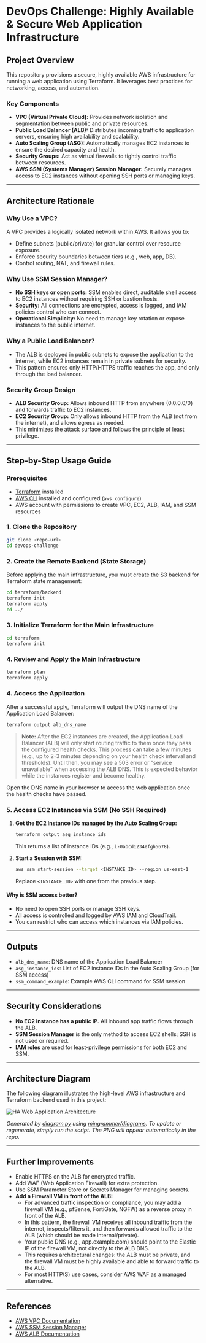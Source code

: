 # DevOps Challenge: Highly Available & Secure Web Application Infrastructure

## Project Overview
This repository provisions a secure, highly available AWS infrastructure for running a web application using Terraform. It leverages best practices for networking, access, and automation.

### Key Components
- **VPC (Virtual Private Cloud):** Provides network isolation and segmentation between public and private resources.
- **Public Load Balancer (ALB):** Distributes incoming traffic to application servers, ensuring high availability and scalability.
- **Auto Scaling Group (ASG):** Automatically manages EC2 instances to ensure the desired capacity and health.
- **Security Groups:** Act as virtual firewalls to tightly control traffic between resources.
- **AWS SSM (Systems Manager) Session Manager:** Securely manages access to EC2 instances without opening SSH ports or managing keys.

---

## Architecture Rationale

### Why Use a VPC?
A VPC provides a logically isolated network within AWS. It allows you to:
- Define subnets (public/private) for granular control over resource exposure.
- Enforce security boundaries between tiers (e.g., web, app, DB).
- Control routing, NAT, and firewall rules.

### Why Use SSM Session Manager?
- **No SSH keys or open ports:** SSM enables direct, auditable shell access to EC2 instances without requiring SSH or bastion hosts.
- **Security:** All connections are encrypted, access is logged, and IAM policies control who can connect.
- **Operational Simplicity:** No need to manage key rotation or expose instances to the public internet.

### Why a Public Load Balancer?
- The ALB is deployed in public subnets to expose the application to the internet, while EC2 instances remain in private subnets for security.
- This pattern ensures only HTTP/HTTPS traffic reaches the app, and only through the load balancer.

### Security Group Design
- **ALB Security Group:** Allows inbound HTTP from anywhere (0.0.0.0/0) and forwards traffic to EC2 instances.
- **EC2 Security Group:** Only allows inbound HTTP from the ALB (not from the internet), and allows egress as needed.
- This minimizes the attack surface and follows the principle of least privilege.

---

## Step-by-Step Usage Guide

### Prerequisites
- [Terraform](https://www.terraform.io/downloads.html) installed
- [AWS CLI](https://aws.amazon.com/cli/) installed and configured (`aws configure`)
- AWS account with permissions to create VPC, EC2, ALB, IAM, and SSM resources

### 1. Clone the Repository
```sh
git clone <repo-url>
cd devops-challenge
```

### 2. Create the Remote Backend (State Storage)
Before applying the main infrastructure, you must create the S3 backend for Terraform state management:
```sh
cd terraform/backend
terraform init
terraform apply
cd ../
```

### 3. Initialize Terraform for the Main Infrastructure
```sh
cd terraform
terraform init
```

### 4. Review and Apply the Main Infrastructure
```sh
terraform plan
terraform apply
```

### 4. Access the Application
After a successful apply, Terraform will output the DNS name of the Application Load Balancer:
```sh
terraform output alb_dns_name
```

> **Note:**
> After the EC2 instances are created, the Application Load Balancer (ALB) will only start routing traffic to them once they pass the configured health checks. This process can take a few minutes (e.g., up to 2-3 minutes depending on your health check interval and thresholds). Until then, you may see a 503 error or "service unavailable" when accessing the ALB DNS. This is expected behavior while the instances register and become healthy.

Open the DNS name in your browser to access the web application once the health checks have passed.

### 5. Access EC2 Instances via SSM (No SSH Required)
1. **Get the EC2 Instance IDs managed by the Auto Scaling Group:**
   ```sh
   terraform output asg_instance_ids
   ```
   This returns a list of instance IDs (e.g., `i-0abcd1234efgh5678`).

2. **Start a Session with SSM:**
   ```sh
   aws ssm start-session --target <INSTANCE_ID> --region us-east-1
   ```
   Replace `<INSTANCE_ID>` with one from the previous step.

#### Why is SSM access better?
- No need to open SSH ports or manage SSH keys.
- All access is controlled and logged by AWS IAM and CloudTrail.
- You can restrict who can access which instances via IAM policies.

---

## Outputs
- `alb_dns_name`: DNS name of the Application Load Balancer
- `asg_instance_ids`: List of EC2 instance IDs in the Auto Scaling Group (for SSM access)
- `ssm_command_example`: Example AWS CLI command for SSM session

---

## Security Considerations
- **No EC2 instance has a public IP.** All inbound app traffic flows through the ALB.
- **SSM Session Manager** is the only method to access EC2 shells; SSH is not used or required.
- **IAM roles** are used for least-privilege permissions for both EC2 and SSM.

---

## Architecture Diagram

The following diagram illustrates the high-level AWS infrastructure and Terraform backend used in this project:

![HA Web Application Architecture](./ha_web_application_architecture.png)

*Generated by [diagram.py](diagram.py) using [mingrammer/diagrams](https://github.com/mingrammer/diagrams). To update or regenerate, simply run the script. The PNG will appear automatically in the repo.*

---

## Further Improvements
- Enable HTTPS on the ALB for encrypted traffic.
- Add WAF (Web Application Firewall) for extra protection.
- Use SSM Parameter Store or Secrets Manager for managing secrets.
- **Add a Firewall VM in front of the ALB:**
    - For advanced traffic inspection or compliance, you may add a firewall VM (e.g., pfSense, FortiGate, NGFW) as a reverse proxy in front of the ALB.
    - In this pattern, the firewall VM receives all inbound traffic from the internet, inspects/filters it, and then forwards allowed traffic to the ALB (which should be made internal/private).
    - Your public DNS (e.g., app.example.com) should point to the Elastic IP of the firewall VM, not directly to the ALB DNS.
    - This requires architectural changes: the ALB must be private, and the firewall VM must be highly available and able to forward traffic to the ALB.
    - For most HTTP(S) use cases, consider AWS WAF as a managed alternative.

---

## References
- [AWS VPC Documentation](https://docs.aws.amazon.com/vpc/latest/userguide/what-is-amazon-vpc.html)
- [AWS SSM Session Manager](https://docs.aws.amazon.com/systems-manager/latest/userguide/session-manager.html)
- [AWS ALB Documentation](https://docs.aws.amazon.com/elasticloadbalancing/latest/application/introduction.html)


